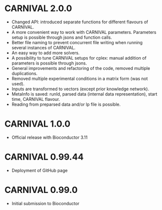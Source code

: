 # CARNIVAL 2.0.0
* Changed API: introduced separate functions for different flavours of CARNIVAL.
* A more convenient way to work with CARNIVAL parameters. Parameters setup is possible through jsons and function calls.
* Better file naming to prevent concurrent file writing when running several instances of CARNIVAL.
* An easy way to add more solvers.
* A possibility to tune CARNIVAL setups for cplex: manual addition of parameters is possible through jsons.
* General improvements and refactoring of the code, removed multiple duplications.
* Removed multiple experimental conditions in a matrix form (was not used).
* Inputs are transformed to vectors (except prior knowledge network).
* MetaInfo is saved: runId, parsed data (internal data representation), start time, CARNIVAL flavour.
* Reading from preparsed data and/or lp file is possible.

# CARNIVAL 1.0.0
* Official release with Bioconductor 3.11

# CARNIVAL 0.99.44
* Deployment of GitHub page

# CARNIVAL 0.99.0
* Initial submission to Bioconductor
